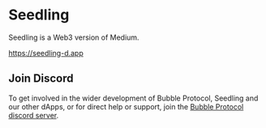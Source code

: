# Seedling

Seedling is a Web3 version of Medium.

https://seedling-d.app

## Join Discord

To get involved in the wider development of Bubble Protocol, Seedling and our other dApps, or for direct help or support, join the [Bubble Protocol discord server](https://discord.gg/sSnvK5C).

